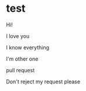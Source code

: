 # test

Hi!


I love you

I know everything

I'm other one

pull request

Don't reject my request please

